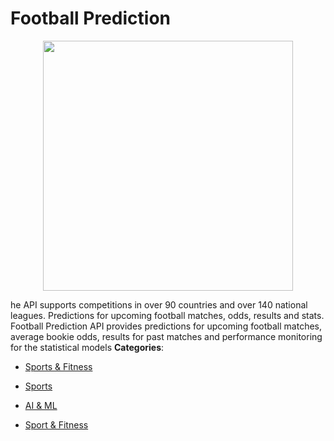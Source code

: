 # Football Prediction

<p align="center">
    <img width="400" src="https://raw.githubusercontent.com/awesome-apis/awesome-apis/apis/football-prediction/logo_256x256.png" />
</p>


he API supports competitions in over 90 countries and over 140 national leagues. Predictions for upcoming football matches, odds, results and stats. Football Prediction API provides predictions for upcoming football matches, average bookie odds, results for past matches and performance monitoring for the statistical models
**Categories**:

- [Sports & Fitness](https://github/awesome-apis/awesome-apis#sports-and-fitness)

- [Sports](https://github/awesome-apis/awesome-apis#sports)

- [AI & ML](https://github/awesome-apis/awesome-apis#ai-and-ml)

- [Sport & Fitness](https://github/awesome-apis/awesome-apis#sport-and-fitness)



